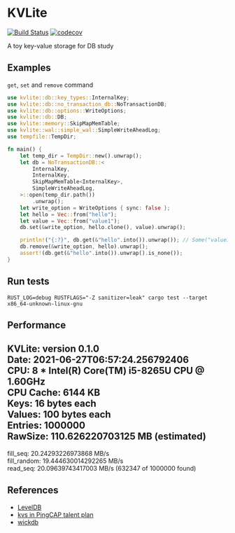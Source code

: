 # KVLite
[![Build Status](https://travis-ci.com/ChiangYintso/KVLite.svg?branch=main)](https://travis-ci.com/ChiangYintso/KVLite)
[![codecov](https://codecov.io/gh/ChiangYintso/KVLite/branch/main/graph/badge.svg?token=VVR3RGGX5M)](https://codecov.io/gh/ChiangYintso/KVLite)  

A toy key-value storage for DB study

## Examples

`get`, `set` and `remove` command
```rust
use kvlite::db::key_types::InternalKey;
use kvlite::db::no_transaction_db::NoTransactionDB;
use kvlite::db::options::WriteOptions;
use kvlite::db::DB;
use kvlite::memory::SkipMapMemTable;
use kvlite::wal::simple_wal::SimpleWriteAheadLog;
use tempfile::TempDir;

fn main() {
    let temp_dir = TempDir::new().unwrap();
    let db = NoTransactionDB::<
        InternalKey,
        InternalKey,
        SkipMapMemTable<InternalKey>,
        SimpleWriteAheadLog,
    >::open(temp_dir.path())
        .unwrap();
    let write_option = WriteOptions { sync: false };
    let hello = Vec::from("hello");
    let value = Vec::from("value1");
    db.set(&write_option, hello.clone(), value).unwrap();

    println!("{:?}", db.get(&"hello".into()).unwrap()); // Some("value1")
    db.remove(&write_option, hello).unwrap();
    assert!(db.get(&"hello".into()).unwrap().is_none());
}
```

## Run tests 
```shell
RUST_LOG=debug RUSTFLAGS="-Z sanitizer=leak" cargo test --target x86_64-unknown-linux-gnu
```

## Performance

KVLite: version 0.1.0  
Date: 2021-06-27T06:57:24.256792406  
CPU: 8 * Intel(R) Core(TM) i5-8265U CPU @ 1.60GHz  
CPU Cache: 6144 KB  
Keys: 16 bytes each  
Values: 100 bytes each  
Entries: 1000000  
RawSize: 110.626220703125 MB (estimated)  
-------------------------------------------------
fill_seq: 20.24293226973868 MB/s  
fill_random: 19.444630014292265 MB/s  
read_seq: 20.09639743417003 MB/s (632347 of 1000000 found)  

## References

- [LevelDB](https://github.com/google/leveldb)
- [kvs in PingCAP talent plan](https://github.com/pingcap/talent-plan)
- [wickdb](https://github.com/Fullstop000/wickdb)
